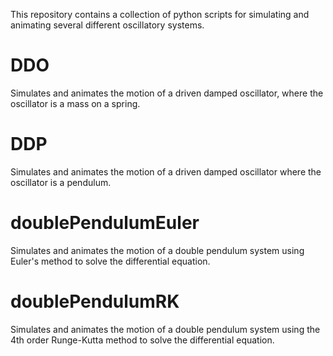 This repository contains a collection of python scripts for simulating and animating several different oscillatory systems.

# DDO
Simulates and animates the motion of a driven damped oscillator, where the oscillator is a mass on a spring.

# DDP
Simulates and animates the motion of a driven damped oscillator where the oscillator is a pendulum.

# doublePendulumEuler
Simulates and animates the motion of a double pendulum system using Euler's method to solve the differential equation.

# doublePendulumRK
Simulates and animates the motion of a double pendulum system using the 4th order Runge-Kutta method to solve the differential equation.